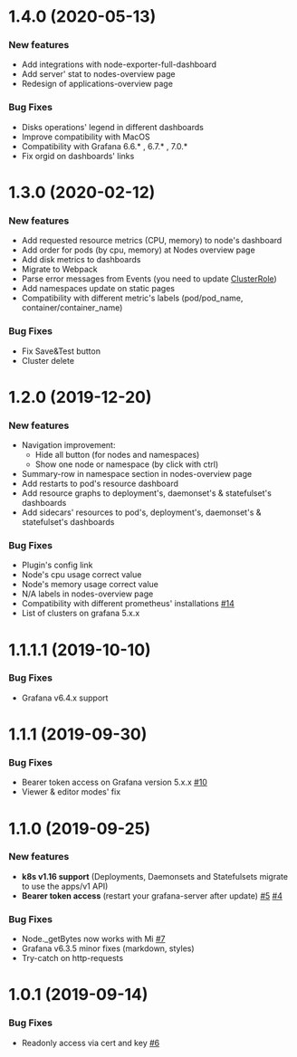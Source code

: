 # 1.4.0 (2020-05-13)

### New features
* Add integrations with node-exporter-full-dashboard
* Add server' stat to nodes-overview page
* Redesign of applications-overview page

### Bug Fixes
* Disks operations' legend in different dashboards
* Improve compatibility with MacOS 
* Compatibility with Grafana 6.6.* , 6.7.* , 7.0.*
* Fix orgid on dashboards' links

# 1.3.0 (2020-02-12)

### New features
* Add requested resource metrics (CPU, memory) to node's dashboard
* Add order for pods (by cpu, memory) at Nodes overview page
* Add disk metrics to dashboards
* Migrate to Webpack
* Parse error messages from Events (you need to update [ClusterRole](https://github.com/devopsprodigy/kubegraf/blob/master/kubernetes/clusterrole.yaml))
* Add namespaces update on static pages
* Compatibility with different metric's labels (pod/pod_name, container/container_name)


### Bug Fixes
* Fix Save&Test button
* Cluster delete

# 1.2.0 (2019-12-20)

### New features
* Navigation improvement: 
    * Hide all button (for nodes and namespaces)
    * Show one node or namespace (by click with ctrl)
* Summary-row in namespace section in nodes-overview page
* Add restarts to pod's resource dashboard
* Add resource graphs to deployment's, daemonset's & statefulset's dashboards
* Add sidecars' resources to pod's, deployment's, daemonset's & statefulset's dashboards

### Bug Fixes
* Plugin's config link
* Node's cpu usage correct value
* Node's memory usage correct value
* N/A labels in nodes-overview page
* Compatibility with different prometheus' installations [#14](https://github.com/devopsprodigy/kubegraf/issues/14)
* List of clusters on grafana 5.x.x

# 1.1.1.1 (2019-10-10)
### Bug Fixes
* Grafana v6.4.x support

# 1.1.1 (2019-09-30)
### Bug Fixes
* Bearer token access on Grafana version 5.x.x [#10](https://github.com/devopsprodigy/kubegraf/issues/10)
* Viewer & editor modes' fix

# 1.1.0 (2019-09-25)

### New features
* **k8s v1.16 support** (Deployments, Daemonsets and Statefulsets migrate to use the apps/v1 API)
* **Bearer token access** (restart your grafana-server after update) [#5](https://github.com/devopsprodigy/kubegraf/issues/5) [#4](https://github.com/devopsprodigy/kubegraf/issues/4)

### Bug Fixes 
* Node._getBytes now works with Mi [#7](https://github.com/devopsprodigy/kubegraf/pull/7)
* Grafana v6.3.5 minor fixes (markdown, styles)
* Try-catch on http-requests

# 1.0.1 (2019-09-14)

### Bug Fixes
* Readonly access via cert and key [#6](https://github.com/devopsprodigy/kubegraf/pull/6)
